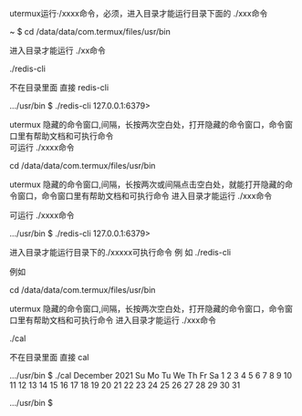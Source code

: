 utermux运行·/xxxx命令，必须，进入目录才能运行目录下面的   ./xxx命令


~ $ cd /data/data/com.termux/files/usr/bin


进入目录才能运行   ./xx命令

./redis-cli

不在目录里面  直接 redis-cli


.../usr/bin $ ./redis-cli
127.0.0.1:6379>


utermux 隐藏的命令窗口,间隔，长按两次空白处，打开隐藏的命令窗口，命令窗口里有帮助文档和可执行命令   
可运行  ./xxxx命令

cd /data/data/com.termux/files/usr/bin

utermux 隐藏的命令窗口,间隔，长按两次或间隔点击空白处，就能打开隐藏的命令窗口，命令窗口里有帮助文档和可执行命令   进入目录才能运行   ./xxx命令

可运行  ./xxxx命令

.../usr/bin $ ./redis-cli
127.0.0.1:6379>


进入目录才能运行目录下的./xxxxx可执行命令
例  如       ./redis-cli

例如

cd /data/data/com.termux/files/usr/bin

utermux 隐藏的命令窗口,间隔，长按两次空白处，打开隐藏的命令窗口，命令窗口里有帮助文档和可执行命令   进入目录才能运行   ./xxx命令

./cal

不在目录里面  直接 cal


.../usr/bin $ ./cal
    December 2021
Su Mo Tu We Th Fr Sa
          1  2  3  4
 5  6  7  8  9 10 11
12 13 14 15 16 17 18
19 20 21 22 23 24 25
26 27 28 29 30 31

.../usr/bin $





